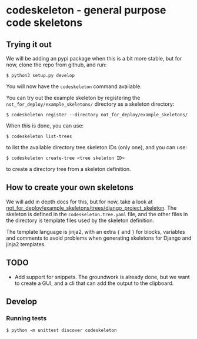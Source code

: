 
# codeskeleton - general purpose code skeletons


## Trying it out

We will be adding an pypi package when this is a bit more stable,
but for now, clone the repo from github, and run:

```
$ python3 setup.py develop
```

You will now have the ``codeskeleton`` command available.


You can try out the example skeleton by registering the
``not_for_deploy/example_skeletons/`` directory as a skeleton
directory:

```
$ codeskeleton register --directory not_for_deploy/example_skeletons/
```

When this is done, you can use:

```
$ codeskeleton list-trees
```
to list the available directory tree skeleton IDs (only one),
and you can use:

```
$ codeskeleton create-tree <tree skeleton ID>
```
to create a directory tree from a skeleton definition.


## How to create your own skeletons
We will add in depth docs for this, but for now, take a
look at [not_for_deploy/example_skeletons/trees/django_project_skeleton](https://github.com/appressoas/codeskeleton/tree/master/not_for_deploy/example_skeletons/trees/django_project_skeleton).
The skeleton is defined in the ``codeskeleton.tree.yaml`` file,
and the other files in the directory is template files used by the
skeleton definition.

The template language is jinja2, with an extra ``{`` and ``}`` for
blocks, variables and comments to avoid problems when generating skeletons
for Django and jinja2 templates.


## TODO

- Add support for snippets. The groundwork is already done, but
  we want to create a GUI, and a cli that can add the output
  to the clipboard.


## Develop

### Running tests

```
$ python -m unittest discover codeskeleton
```
